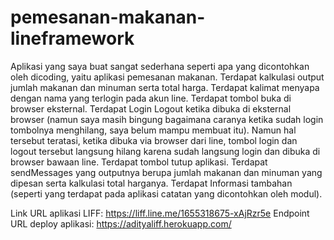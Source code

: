 # pemesanan-makanan-lineframework
Aplikasi yang saya buat sangat sederhana seperti apa yang dicontohkan oleh dicoding, yaitu aplikasi pemesanan makanan.
Terdapat kalkulasi output jumlah makanan dan minuman serta total harga.
Terdapat kalimat menyapa dengan nama yang terlogin pada akun line.
Terdapat tombol buka di browser eksternal.
Terdapat Login Logout ketika dibuka di eksternal browser (namun saya masih bingung bagaimana caranya ketika sudah login tombolnya menghilang, saya belum mampu membuat itu). Namun hal tersebut teratasi, ketika dibuka via browser dari line, tombol login dan logout tersebut langsung hilang karena sudah langsung login dan dibuka di browser bawaan line.
Terdapat tombol tutup aplikasi.
Terdapat sendMessages yang outputnya berupa jumlah makanan dan minuman yang dipesan serta kalkulasi total harganya.
Terdapat Informasi tambahan (seperti yang terdapat pada aplikasi catatan yang dicontohkan oleh modul).

Link URL aplikasi LIFF: https://liff.line.me/1655318675-xAjRzr5e
Endpoint URL deploy aplikasi: https://adityaliff.herokuapp.com/
